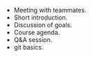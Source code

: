 - Meeting with teammates.
- Short introduction.
- Discussion of goals.
- Course agenda.
- Q&A session.
- git basics.